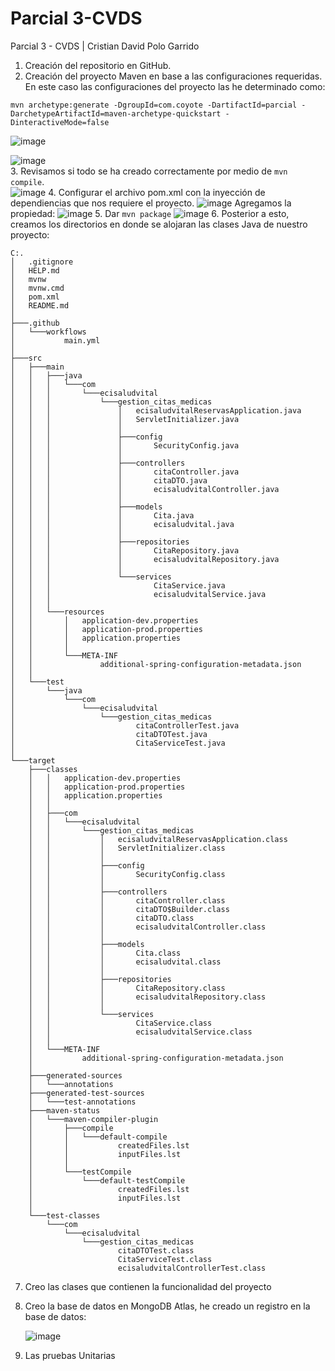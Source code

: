 # Parcial 3-CVDS
Parcial 3 - CVDS | Cristian David Polo Garrido
1. Creación del repositorio en GitHub.
2. Creación del proyecto Maven en base a las configuraciones requeridas. <br>
En este caso las configuraciones del proyecto las he determinado como: <br>
```
mvn archetype:generate -DgroupId=com.coyote -DartifactId=parcial -DarchetypeArtifactId=maven-archetype-quickstart -DinteractiveMode=false
```
![image](https://github.com/user-attachments/assets/c1417b41-1e78-4493-9010-9b93fe31493f)


![image](https://github.com/user-attachments/assets/7abbb54d-cb60-4949-8f85-b6a94c3df17e)
<br>
3. Revisamos si todo se ha creado correctamente por medio de `mvn compile`. <br>
![image](https://github.com/user-attachments/assets/b82ca3eb-96b6-41d4-aa90-0cac4771474b)
4. Configurar el archivo pom.xml con la inyección de dependiencias que nos requiere el proyecto.
![image](https://github.com/user-attachments/assets/30c826d7-cc13-435b-91b4-fcca77f36ce1)
Agregamos la propiedad:
![image](https://github.com/user-attachments/assets/0ba20c71-b331-4a00-9e04-dbee97150479)
5. Dar `mvn package`
![image](https://github.com/user-attachments/assets/64ae439e-2144-4382-9d8a-821383b40682)
6. Posterior a esto, creamos los directorios en donde se alojaran las clases Java de nuestro proyecto:
```
C:.
│   .gitignore
│   HELP.md
│   mvnw
│   mvnw.cmd
│   pom.xml
│   README.md
│   
├───.github
│   └───workflows
│           main.yml
│
├───src
│   ├───main
│   │   ├───java
│   │   │   └───com
│   │   │       └───ecisaludvital
│   │   │           └───gestion_citas_medicas
│   │   │               │   ecisaludvitalReservasApplication.java
│   │   │               │   ServletInitializer.java
│   │   │               │
│   │   │               ├───config
│   │   │               │       SecurityConfig.java
│   │   │               │
│   │   │               ├───controllers
│   │   │               │       citaController.java
│   │   │               │       citaDTO.java
│   │   │               │       ecisaludvitalController.java
│   │   │               │
│   │   │               ├───models
│   │   │               │       Cita.java
│   │   │               │       ecisaludvital.java
│   │   │               │
│   │   │               ├───repositories
│   │   │               │       CitaRepository.java
│   │   │               │       ecisaludvitalRepository.java
│   │   │               │
│   │   │               └───services
│   │   │                       CitaService.java
│   │   │                       ecisaludvitalService.java
│   │   │
│   │   └───resources
│   │       │   application-dev.properties
│   │       │   application-prod.properties
│   │       │   application.properties
│   │       │
│   │       └───META-INF
│   │               additional-spring-configuration-metadata.json
│   │
│   └───test
│       └───java
│           └───com
│               └───ecisaludvital
│                   └───gestion_citas_medicas
│                           citaControllerTest.java
│                           citaDTOTest.java
│                           CitaServiceTest.java
│
└───target
    ├───classes
    │   │   application-dev.properties
    │   │   application-prod.properties
    │   │   application.properties
    │   │
    │   ├───com
    │   │   └───ecisaludvital
    │   │       └───gestion_citas_medicas
    │   │           │   ecisaludvitalReservasApplication.class
    │   │           │   ServletInitializer.class
    │   │           │
    │   │           ├───config
    │   │           │       SecurityConfig.class
    │   │           │
    │   │           ├───controllers
    │   │           │       citaController.class
    │   │           │       citaDTO$Builder.class
    │   │           │       citaDTO.class
    │   │           │       ecisaludvitalController.class
    │   │           │
    │   │           ├───models
    │   │           │       Cita.class
    │   │           │       ecisaludvital.class
    │   │           │
    │   │           ├───repositories
    │   │           │       CitaRepository.class
    │   │           │       ecisaludvitalRepository.class
    │   │           │
    │   │           └───services
    │   │                   CitaService.class
    │   │                   ecisaludvitalService.class
    │   │
    │   └───META-INF
    │           additional-spring-configuration-metadata.json
    │
    ├───generated-sources
    │   └───annotations
    ├───generated-test-sources
    │   └───test-annotations
    ├───maven-status
    │   └───maven-compiler-plugin
    │       ├───compile
    │       │   └───default-compile
    │       │           createdFiles.lst
    │       │           inputFiles.lst
    │       │
    │       └───testCompile
    │           └───default-testCompile
    │                   createdFiles.lst
    │                   inputFiles.lst
    │
    └───test-classes
        └───com
            └───ecisaludvital
                └───gestion_citas_medicas
                        citaDTOTest.class
                        CitaServiceTest.class
                        ecisaludvitalControllerTest.class
```
7. Creo las clases que contienen la funcionalidad del proyecto

8. Creo la base de datos en MongoDB Atlas, he creado un registro en la base de datos:

   ![image](https://github.com/user-attachments/assets/183aab60-09e7-49b7-ab63-68d3a0ea6a53)


10. Las pruebas Unitarias
